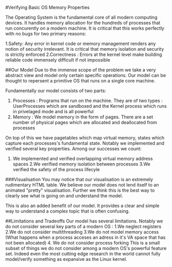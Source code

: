 #Verifying Basic OS Memory Properties 

The Operating System is the fundamental core of all modern computing devices. It handles memory allocation for the hundreds of processes that run concurently on a modern machine. It is critical that this works perfectly with no bugs for two primary reasons:

1.Safety: Any error in kernel code or memory management renders any notion of security irrelevant. It is critical that memory isolation and security is strictly enforced
2.Correctness : Errors at the kernel level make building reliable code immensely difficult if not impossible

##Our Model
Due to the immense scope of the problem we take a very abstract view and model only certain specific operations. Our model can 
be thought to repersent a primitive OS that runs on a single core machine. 

Fundamentally our model consists of two parts:
1. Processes : Programs that run on the machine. They are of two types : UserProcesses which are sandboxed and the Kernel process which runs in privelaged mode and is all powerful
2. Memory : We model memory in the form of pages. There are a set number of physical pages which are allocated and deallocated from processes

On top of this we have pagetables which map virtual memory, states which capture each processes's fundamental state. 
Notably we implemented and verified several key properties. Among our successes we count:
1. We implemented and verified overlapping virtual memory address spaces
2.We verified memory isolation between processes 
3.We verified the safety of the process lifecyle 

###Visualisation
You may notice that our visualisation is an extremely rudimentary HTML table. We believe our model does not 
lend itself to an animated "pretty" visualisation. Further we think this is the best way to clearly see what is going on 
and understand the model. 

This is also an added benefit of our model. It provides a clear and simple way to understand a complex topic that is often confusing.

##Limitations and Tradeoffs
Our model has several limitations. Notably we do not consider several key parts of a modern OS : 
1.We neglect registers 
2.We do not consider multithreading
3.We do not model memory access (What happens when a process acceses an adress in it's VA space that has not been allocated)
4. We do not consider process forking 
This is a small subset of things we do not consider among a modern OS's powerful feature set. Indeed even the most cutting edge 
research in the world cannot fully model/verify something as expansive as the Linux kernel. 
